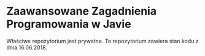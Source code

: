 # Zaawansowane Zagadnienia Programowania w Javie #
Właściwe repozytorium jest prywatne. To repozytorium zawiera stan kodu z dnia 16.06.2018.
